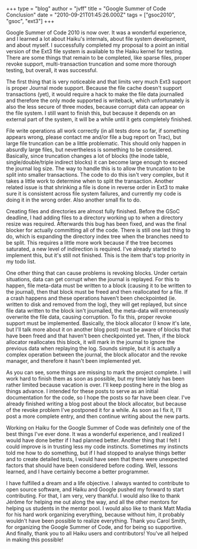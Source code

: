 +++
type = "blog"
author = "jvff"
title = "Google Summer of Code Conclusion"
date = "2010-09-21T01:45:26.000Z"
tags = ["gsoc2010", "gsoc", "ext3"]
+++

Google Summer of Code 2010 is now over. It was a wonderful experience, and I learned a lot about Haiku's internals, about file system development, and about myself. I successfully completed my proposal to a point an initial version of the Ext3 file system is available to the Haiku kernel for testing. There are some things that remain to be completed, like sparse files, proper revoke support, multi-transaction truncation and some more thorough testing, but overall, it was successful.
<!--more-->
The first thing that is very noticeable and that limits very much Ext3 support is proper Journal mode support. Because the file cache doesn't support transactions (yet), it would require a hack to make the file data journalled and therefore the only mode supported is writeback, which unfortunately is also the less secure of three modes, because corrupt data can appear on the file system. I still want to finish this, but because it depends on an external part of the system, it will be a while until it gets completely finished.

File write operations all work correctly (in all tests done so far, if something appears wrong, please contact me and/or file a bug report on Trac), but large file truncation can be a little problematic. This should only happen in absurdly large files, but nevertheless is something to be considered. Basically, since truncation changes a lot of blocks (the inode table, single/double/triple indirect blocks) it can become large enough to exceed the journal log size. The way to handle this is to allow the truncation to be split into smaller transactions. The code to do this isn't very complex, but it takes a little work to determine when to split the transaction. Another related issue is that shrinking a file is done in reverse order in Ext3 to make sure it is consistent across file system failures, and currently my code is doing it in the wrong order. Also another small fix to do.

Creating files and directories are almost fully finished. Before the GSoC deadline, I had adding files to a directory working up to when a directory resize was required. Afterwards this bug has been fixed, and was the final blocker for actually committing all of the code. There is still one last thing to do, which is expanding the directory index tree when the branches need to be split. This requires a little more work because if the tree becomes saturated, a new level of indirection is required. I've already started to implement this, but it's still not finished. This is the item that's top priority in my todo list.

One other thing that can cause problems is revoking blocks. Under certain situations, data can get corrupt when the journal is replayed. For this to happen, file meta-data must be written to a block (causing it to be written to the journal), then that block must be freed and then reallocated for a file. If a crash happens and these operations haven't been checkpointed (ie. written to disk and removed from the log), they will get replayed, but since file data written to the block isn't journalled, the meta-data will erroneously overwrite the file data, causing corruption. To fix this, proper revoke support must be implemented. Basically, the block allocator (I know it's late, but I'll talk more about it on another blog post) must be aware of blocks that have been freed and that haven't been checkpointed yet. Then, if the block allocator reallocates this block, it will mark in the journal to ignore the previous data when replaying the log. Sounds simple, but it is actually a complex operation between the journal, the block allocator and the revoke manager, and therefore it hasn't been implemented yet.

As you can see, some things are missing to mark the project complete. I will work hard to finish them as soon as possible, but my time lately has been rather limited because vacation is over. I'll keep posting here in the blog as things advance. I intended for these posts to serve as an initial documentation for the code, so I hope the posts so far have been clear. I've already finished writing a blog post about the block allocator, but because of the revoke problem I've postponed it for a while. As soon as I fix it, I'll post a more complete entry, and then continue writing about the new parts.

Working on Haiku for the Google Summer of Code was definitely one of the best things I've ever done. It was a wonderful experience, and I realized I would have done better if I had planned better. Another thing that I felt I could improve is in trusting less my code instincts. Sometimes my instincts told me how to do something, but if I had stopped to analyse things better and to create detailed tests, I would have seen that there were unexpected factors that should have been considered before coding. Well, lessons learned, and I have certainly become a better programmer.

I have fulfilled a dream and a life objective. I always wanted to contribute to open source software, and Haiku and Google pushed my forward to start contributing. For that, I am very, very thankful. I would also like to thank Jérôme for helping me out along the way, and all the other mentors for helping us students in the mentor pool. I would also like to thank Matt Madia for his hard work organizing everything, because without him, it probably wouldn't have been possible to realize everything. Thank you Carol Smith, for organizing the Google Summer of Code, and for being so supportive. And finally, thank you to all Haiku users and contributors! You've all helped in making this possible!